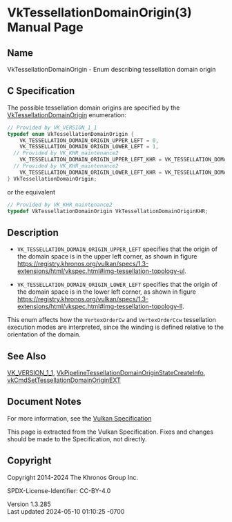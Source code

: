 # VkTessellationDomainOrigin(3) Manual Page

## Name

VkTessellationDomainOrigin - Enum describing tessellation domain origin



## <a href="#_c_specification" class="anchor"></a>C Specification

The possible tessellation domain origins are specified by the
[VkTessellationDomainOrigin](https://registry.khronos.org/vulkan/specs/1.3-extensions/man/html/VkTessellationDomainOrigin.html)
enumeration:

``` c
// Provided by VK_VERSION_1_1
typedef enum VkTessellationDomainOrigin {
    VK_TESSELLATION_DOMAIN_ORIGIN_UPPER_LEFT = 0,
    VK_TESSELLATION_DOMAIN_ORIGIN_LOWER_LEFT = 1,
  // Provided by VK_KHR_maintenance2
    VK_TESSELLATION_DOMAIN_ORIGIN_UPPER_LEFT_KHR = VK_TESSELLATION_DOMAIN_ORIGIN_UPPER_LEFT,
  // Provided by VK_KHR_maintenance2
    VK_TESSELLATION_DOMAIN_ORIGIN_LOWER_LEFT_KHR = VK_TESSELLATION_DOMAIN_ORIGIN_LOWER_LEFT,
} VkTessellationDomainOrigin;
```

or the equivalent

``` c
// Provided by VK_KHR_maintenance2
typedef VkTessellationDomainOrigin VkTessellationDomainOriginKHR;
```

## <a href="#_description" class="anchor"></a>Description

- `VK_TESSELLATION_DOMAIN_ORIGIN_UPPER_LEFT` specifies that the origin
  of the domain space is in the upper left corner, as shown in figure <a
  href="https://registry.khronos.org/vulkan/specs/1.3-extensions/html/vkspec.html#img-tessellation-topology-ul"
  class="bare" target="_blank"
  rel="noopener">https://registry.khronos.org/vulkan/specs/1.3-extensions/html/vkspec.html#img-tessellation-topology-ul</a>.

- `VK_TESSELLATION_DOMAIN_ORIGIN_LOWER_LEFT` specifies that the origin
  of the domain space is in the lower left corner, as shown in figure <a
  href="https://registry.khronos.org/vulkan/specs/1.3-extensions/html/vkspec.html#img-tessellation-topology-ll"
  class="bare" target="_blank"
  rel="noopener">https://registry.khronos.org/vulkan/specs/1.3-extensions/html/vkspec.html#img-tessellation-topology-ll</a>.

This enum affects how the `VertexOrderCw` and `VertexOrderCcw`
tessellation execution modes are interpreted, since the winding is
defined relative to the orientation of the domain.

## <a href="#_see_also" class="anchor"></a>See Also

[VK_VERSION_1_1](https://registry.khronos.org/vulkan/specs/1.3-extensions/man/html/VK_VERSION_1_1.html),
[VkPipelineTessellationDomainOriginStateCreateInfo](https://registry.khronos.org/vulkan/specs/1.3-extensions/man/html/VkPipelineTessellationDomainOriginStateCreateInfo.html),
[vkCmdSetTessellationDomainOriginEXT](https://registry.khronos.org/vulkan/specs/1.3-extensions/man/html/vkCmdSetTessellationDomainOriginEXT.html)

## <a href="#_document_notes" class="anchor"></a>Document Notes

For more information, see the <a
href="https://registry.khronos.org/vulkan/specs/1.3-extensions/html/vkspec.html#VkTessellationDomainOrigin"
target="_blank" rel="noopener">Vulkan Specification</a>

This page is extracted from the Vulkan Specification. Fixes and changes
should be made to the Specification, not directly.

## <a href="#_copyright" class="anchor"></a>Copyright

Copyright 2014-2024 The Khronos Group Inc.

SPDX-License-Identifier: CC-BY-4.0

Version 1.3.285  
Last updated 2024-05-10 01:10:25 -0700
